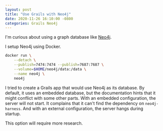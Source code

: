 ```yaml
---
layout: post
title: "Use Grails with Neo4j"
date: 2020-11-26 16:10:00 -0800
categories: Grails Neo4j
---
```

I'm curious about using a graph database like [Neo4j](https://neo4j.com/).

I setup Neo4j using Docker.

```bash
docker run \
    --detach \
    --publish=7474:7474 --publish=7687:7687 \
    --volume=$HOME/neo4j/data:/data \
    --name neo4j \
    neo4j
```

I tried to create a Grails app that would use Neo4j as its database.  By
default, it uses an embedded database, but the documentation hints that it might
conflict with some other parts.  With an embedded configuration, the server will
not start.  It complains that it can't find the dependency on `neo4j-harness`.
And with an external configuration, the server hangs during startup.

This option will require more research.
